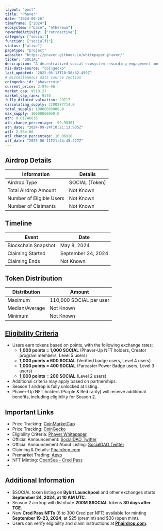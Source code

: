 ```yaml
---
layout: "post"
title: "Phaver"
date: "2024-09-26"
timeframe: ["2024"]
ecosystem: ["base", "ethereum"]
rewardedActivity: ["retroactive"]
category: ["social"]
function: ["socialfi"]
status: ["alive"]
pagetype: "project"
website: "https://phaver.gitbook.io/whitepaper-phaver/"
ticker: "SOCIAL"
description: "A decentralized social ecosystem rewarding engagement and participation through $SOCIAL tokens."
mis-data-source: "coingecko"
last_updated: "2025-06-13T10:58:32.459Z"
# miscellaneous data source section
coingecko_id: "phavercoin"
current_price: 2.97e-06
market_cap: 9510.27
market_cap_rank: 9570
fully_diluted_valuation: 29717
circulating_supply: 3200287714.0
total_supply: 10000000000.0
max_supply: 10000000000.0
ath: 0.01748636
ath_change_percentage: -99.98301
ath_date: "2024-09-24T10:21:13.935Z"
atl: 2.56e-06
atl_change_percentage: 16.06918
atl_date: "2025-06-11T21:44:45.427Z"
---
```


## Airdrop Details

| Information              | Details        |
| ------------------------ | -------------- |
| Airdrop Type             | SOCIAL (Token) |
| Total Airdrop Amount     | Not Known      |
| Number of Eligible Users | Not Known      |
| Number of Claimants      | Not Known      |

## Timeline

| Event               | Date               |
| ------------------- | ------------------ |
| Blockchain Snapshot | May 8, 2024        |
| Claiming Started    | September 24, 2024 |
| Claiming Ends       | Not Known          |

## Token Distribution

| Distribution   | Amount                  |
| -------------- | ----------------------- |
| Maximum        | 110,000 SOCIAL per user |
| Median/Average | Not Known               |
| Minimum        | Not Known               |

## [Eligibility Criteria](https://phaver.gitbook.io/whitepaper-phaver/whitepaper-phaver/tokenomics/usdsocial-season-1-airdrop)

- Users earn tokens based on points, with the following exchange rates:
  - **1,000 points = 1,000 SOCIAL** (Phaver-Up NFT holders, Creator program members, Level 5 users)
  - **1,000 points = 600 SOCIAL** (Verified badge users, Level 4 users)
  - **1,000 points = 400 SOCIAL** (Farcaster Power Badge users, Level 3 users)
  - **1,000 points = 200 SOCIAL** (Level 2 users)
- Additional criteria may apply based on partnerships.
- Season 1 airdrop is fully unlocked at listing.
- Phaver-Up NFT holders (Purple & Red rarity) will receive additional benefits, including eligibility for Season 2.

## Important Links

- Price Tracking: [CoinMarketCap](https://coinmarketcap.com/currencies/social)
- Price Tracking: [CoinGecko](https://www.coingecko.com/en/coins/social)
- Eligibility Criteria: [Phaver Whitepaper](https://phaver.gitbook.io/whitepaper-phaver/whitepaper-phaver/tokenomics/usdsocial-season-1-airdrop)
- Official Announcement: [SocialDAO Twitter](https://x.com/ai_socialdao/status/1788209976793579864)
- Official Announcement About Listing: [SocialDAO Twitter](https://x.com/ai_socialdao/status/1836359917956964741)
- Claiming & Details: [Phairdrop.com](http://phairdrop.com)
- Premarket Trading: [Aevo](https://app.aevo.xyz/perpetual/social)
- NFT Minting: [OpenSea - Cred Pass](https://opensea.io/collection/phaver-cred-pass-s1)
-

## Additional Information

- $SOCIAL token listing on **Bybit Launchpool** and other exchanges starts **September 24, 2024, at 10 AM UTC**.
- Season 2 airdrop will distribute **200M $SOCIAL** tokens **30 days after TGE**.
- New **Cred Pass NFTs** (6 to 300 Cred per NFT) available for minting **September 19-23, 2024**, at $25 (premint) and $30 (open mint).
- Users can verify eligibility and claim instructions at **[Phairdrop.com](http://phairdrop.com)**.